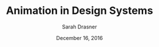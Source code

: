 ---
layout: post
date: December 16, 2016
title: Animation in Design Systems
author: Sarah Drasner
link: https://24ways.org/2016/animation-in-design-systems/
description: Our modern workflow has matured over time to include design systems that help us stay organized and consistent. But why are we still treating animation like a second-class citizen? Probably because we don’t really consider its power.
tags:
- design-system
- animation

---